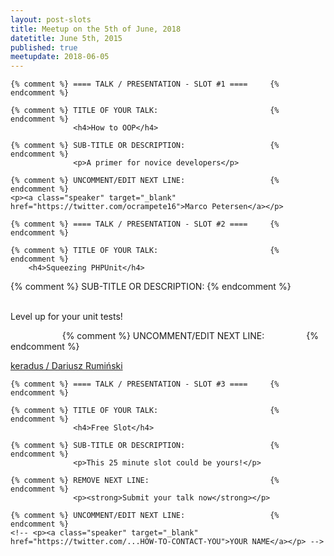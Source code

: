 ```yaml
---
layout: post-slots
title: Meetup on the 5th of June, 2018
datetitle: June 5th, 2015
published: true
meetupdate: 2018-06-05
---
```


<div class="slot span4"><div class="icon-awesome"><i class="icon-comment-alt"></i></div>

    {% comment %} ==== TALK / PRESENTATION - SLOT #1 ====     {% endcomment %}

    {% comment %} TITLE OF YOUR TALK:                         {% endcomment %}
                  <h4>How to OOP</h4>

    {% comment %} SUB-TITLE OR DESCRIPTION:                   {% endcomment %}
                  <p>A primer for novice developers</p>

    {% comment %} UNCOMMENT/EDIT NEXT LINE:                   {% endcomment %}
    <p><a class="speaker" target="_blank" href="https://twitter.com/ocrampete16">Marco Petersen</a></p>

</div>

<div class="slot span4"><div class="icon-awesome"><i class="icon-comment-alt"></i></div>

    {% comment %} ==== TALK / PRESENTATION - SLOT #2 ====     {% endcomment %}

    {% comment %} TITLE OF YOUR TALK:                         {% endcomment %}
        <h4>Squeezing PHPUnit</h4>

   {% comment %} SUB-TITLE OR DESCRIPTION:                   {% endcomment %}
                 <p>Level up for your unit tests!</p>
                     
   {% comment %} UNCOMMENT/EDIT NEXT LINE:                  {% endcomment %}
   <p><a class="speaker" target="_blank" href="https://github.com/keradus">keradus / Dariusz Rumiński</a></p>

</div>

<div class="slot span4"><div class="icon-awesome"><i class="icon-comment-alt"></i></div>

    {% comment %} ==== TALK / PRESENTATION - SLOT #3 ====     {% endcomment %}

    {% comment %} TITLE OF YOUR TALK:                         {% endcomment %}
                  <h4>Free Slot</h4>

    {% comment %} SUB-TITLE OR DESCRIPTION:                   {% endcomment %}
                  <p>This 25 minute slot could be yours!</p>

    {% comment %} REMOVE NEXT LINE:                           {% endcomment %}
                  <p><strong>Submit your talk now</strong></p>

    {% comment %} UNCOMMENT/EDIT NEXT LINE:                   {% endcomment %}
    <!-- <p><a class="speaker" target="_blank" href="https://twitter.com/...HOW-TO-CONTACT-YOU">YOUR NAME</a></p> -->

</div>
